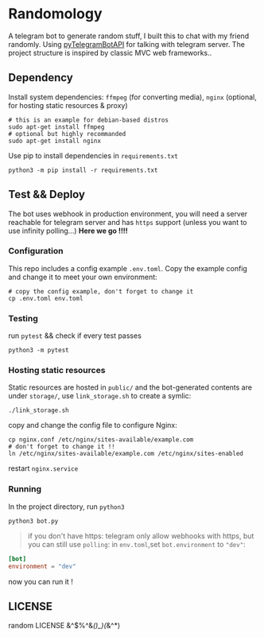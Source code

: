 # Randomology
A telegram bot to generate random stuff, I built this to chat with my friend randomly.
Using [pyTelegramBotAPI](https://github.com/eternnoir/pyTelegramBotAPI) for talking with telegram server.
The project structure is inspired by classic MVC web frameworks..

## Dependency
Install system dependencies: 
`ffmpeg` (for converting media), 
`nginx` (optional, for hosting static resources & proxy)
``` shell
# this is an example for debian-based distros
sudo apt-get install ffmpeg
# optional but highly recommanded
sudo apt-get install nginx
```
Use pip to install dependencies in `requirements.txt`
``` shell
python3 -m pip install -r requirements.txt
```

## Test && Deploy
The bot uses webhook in production environment, you will need a server reachable for telegram server and has `https` support (unless you want to use infinity polling...)
**Here we go !!!!**
### Configuration
This repo includes a config example `.env.toml`.
Copy the example config and change it to meet your own environment:
``` shell
# copy the config example, don't forget to change it
cp .env.toml env.toml
```
### Testing
run `pytest` && check if every test passes
``` shell
python3 -m pytest
```
### Hosting static resources
Static resources are hosted in `public/` and the bot-generated contents are under `storage/`, use `link_storage.sh` to create a symlic:
``` shell
./link_storage.sh
```
copy and change the config file to configure Nginx:
``` shell
cp nginx.conf /etc/nginx/sites-available/example.com
# don't forget to change it !!
ln /etc/nginx/sites-available/example.com /etc/nginx/sites-enabled
```
restart `nginx.service`
### Running
In the project directory, run `python3`
``` shell
python3 bot.py
```
> if you don't have https:
telegram only allow webhooks with https, but you can still use `polling`:
in `env.toml`,set `bot.environment` to `"dev"`:

``` toml
[bot]
environment = "dev"
```
now you can run it !

## LICENSE
random LICENSE &^$%^&*()_)(*&^*)
